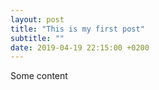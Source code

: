 ```yaml
---
layout: post
title: "This is my first post"
subtitle: ""
date: 2019-04-19 22:15:00 +0200
---
```


Some content